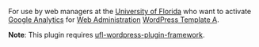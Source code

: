 For use by web managers at the [University of Florida](http://www.ufl.edu/) who want to activate [Google Analytics](http://www.google.com/analytics/) for [Web Administration](http://www.webadmin.ufl.edu/) [WordPress Template A](http://code.google.com/p/ufl-wordpress-template-a/).

**Note**: This plugin requires [ufl-wordpress-plugin-framework](http://code.google.com/p/ufl-wordpress-plugin-framework/).